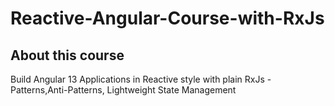# Reactive-Angular-Course-with-RxJs

## About this course

Build Angular 13 Applications in Reactive style with plain RxJs - Patterns,Anti-Patterns, Lightweight State Management
